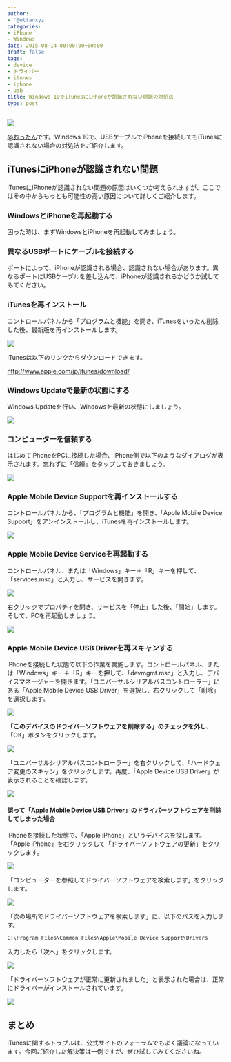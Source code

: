 ```yaml
---
author:
- '@ottanxyz'
categories:
- iPhone
- Windows
date: 2015-08-14 00:00:00+00:00
draft: false
tags:
- device
- ドライバー
- itunes
- iphone
- usb
title: Windows 10でiTunesにiPhoneが認識されない問題の対処法
type: post
---
```


![](150813-55cca0dada559.png)






[@おったん](https://twitter.com/ottanxyz)です。Windows 10で、USBケーブルでiPhoneを接続してもiTunesに認識されない場合の対処法をご紹介します。





## iTunesにiPhoneが認識されない問題





iTunesにiPhoneが認識されない問題の原因はいくつか考えられますが、ここではその中からもっとも可能性の高い原因について詳しくご紹介します。





### WindowsとiPhoneを再起動する





困った時は、まずWindowsとiPhoneを再起動してみましょう。





### 異なるUSBポートにケーブルを接続する





ポートによって、iPhoneが認識される場合、認識されない場合があります。異なるポートにUSBケーブルを差し込んで、iPhoneが認識されるかどうか試してみてください。





### iTunesを再インストール





コントロールパネルから「プログラムと機能」を開き、iTunesをいったん削除した後、最新版を再インストールします。





![](150813-55cca0de49924.png)






iTunesは以下のリンクからダウンロードできます。



http://www.apple.com/jp/itunes/download/



### Windows Updateで最新の状態にする





Windows Updateを行い、Windowsを最新の状態にしましょう。





![](150813-55cca0dc7e4d2.png)






### コンピューターを信頼する





はじめてiPhoneをPCに接続した場合、iPhone側で以下のようなダイアログが表示されます。忘れずに「信頼」をタップしておきましょう。





![](150813-55cca3b22b96c.png)






### Apple Mobile Device Supportを再インストールする





コントロールパネルから、「プログラムと機能」を開き、「Apple Mobile Device Support」をアンインストールし、iTunesを再インストールします。





![](150813-55cca0dfcb36e.png)






### Apple Mobile Device Serviceを再起動する





コントロールパネル、または「Windows」キー＋「R」キーを押して、「services.msc」と入力し、サービスを開きます。





![](150813-55cca0e1b9a42.png)






右クリックでプロパティを開き、サービスを「停止」した後、「開始」します。そして、PCを再起動しましょう。





![](150813-55cca0e391daa.png)






### Apple Mobile Device USB Driverを再スキャンする





iPhoneを接続した状態で以下の作業を実施します。コントロールパネル、または「Windows」キー＋「R」キーを押して、「devmgmt.msc」と入力し、デバイスマネージャーを開きます。「ユニバーサルシリアルバスコントローラー」にある「Apple Mobile Device USB Driver」を選択し、右クリックして「削除」を選択します。





![](150813-55cca0e53265e.png)






**「このデバイスのドライバーソフトウェアを削除する」のチェックを外し**、「OK」ボタンをクリックします。





![](150813-55cca0e94b8f0.png)






「ユニバーサルシリアルバスコントローラー」を右クリックして、「ハードウェア変更のスキャン」をクリックします。再度、「Apple Device USB Driver」が表示されることを確認します。





![](150813-55cca0e7539c1.png)






#### 誤って「Apple Mobile Device USB Driver」のドライバーソフトウェアを削除してしまった場合





iPhoneを接続した状態で、「Apple iPhone」というデバイスを探します。「Apple iPhone」を右クリックして「ドライバーソフトウェアの更新」をクリックします。





![](150814-55cdc381dd4e4.png)






「コンピューターを参照してドライバーソフトウェアを検索します」をクリックします。





![](150814-55cdc384341f3.png)






「次の場所でドライバーソフトウェアを検索します」に、以下のパスを入力します。





    C:\Program Files\Common Files\Apple\Mobile Device Support\Drivers





入力したら「次へ」をクリックします。





![](150814-55cdc385a911c.png)






「ドライバーソフトウェアが正常に更新されました」と表示された場合は、正常にドライバーがインストールされています。





![](150814-55cdc387472e0.png)






## まとめ





iTunesに関するトラブルは、公式サイトのフォーラムでもよく議論になっています。今回ご紹介した解決策は一例ですが、ぜひ試してみてくださいね。